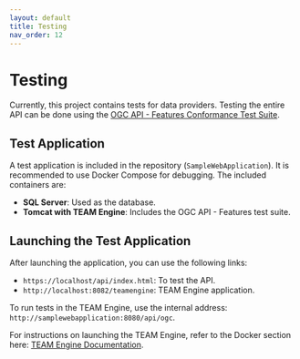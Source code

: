 ```yaml
---
layout: default
title: Testing
nav_order: 12
---
```



# Testing

Currently, this project contains tests for data providers. Testing the entire API can be done using the [OGC API - Features Conformance Test Suite](https://cite.opengeospatial.org/te2/about/ogcapi-features-1.0/1.0/site/).

## Test Application
A test application is included in the repository (`SampleWebApplication`). It is recommended to use Docker Compose for debugging. The included containers are:
- **SQL Server**: Used as the database.
- **Tomcat with TEAM Engine**: Includes the OGC API - Features test suite.

## Launching the Test Application
After launching the application, you can use the following links:
- `https://localhost/api/index.html`: To test the API.
- `http://localhost:8082/teamengine`: TEAM Engine application.

To run tests in the TEAM Engine, use the internal address: `http://samplewebapplication:8080/api/ogc`.

For instructions on launching the TEAM Engine, refer to the Docker section here: [TEAM Engine Documentation](https://cite.opengeospatial.org/teamengine/about/ogcapi-features-1.0/1.0/site/).